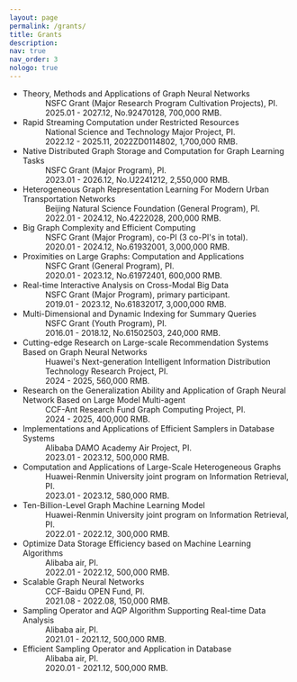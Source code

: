```yaml
---
layout: page
permalink: /grants/
title: Grants
description: 
nav: true
nav_order: 3
nologo: true
---
```


<ul>
    <li>
        <dt>Theory, Methods and Applications of Graph Neural Networks</dt>
        <dd>NSFC Grant (Major Research Program Cultivation Projects), PI.<br>2025.01 - 2027.12, No.92470128, 700,000 RMB.</dd>
    </li>
    <li>
        <dt>Rapid Streaming Computation under Restricted Resources</dt>
        <dd>National Science and Technology Major Project, PI.<br>2022.12 - 2025.11, 2022ZD0114802, 1,700,000 RMB.</dd>
    </li>
    <li>
        <dt>Native Distributed Graph Storage and Computation for Graph Learning Tasks</dt>
        <dd>NSFC Grant (Major Program), PI.<br>2023.01 - 2026.12, No.U2241212, 2,550,000 RMB.</dd>
    </li>
    <li>
        <dt>Heterogeneous Graph Representation Learning For Modern Urban Transportation Networks</dt>
        <dd>Beijing Natural Science Foundation (General Program), PI.<br>2022.01 - 2024.12, No.4222028, 200,000 RMB.</dd>
    </li>
    <li>
        <dt>Big Graph Complexity and Efficient Computing</dt>
        <dd>NSFC Grant (Major Program), co-PI (3 co-PI's in total).<br>2020.01 - 2024.12, No.61932001, 3,000,000 RMB.</dd>
    </li>
    <li>
        <dt>Proximities on Large Graphs: Computation and Applications</dt>
        <dd>NSFC Grant (General Program), PI.<br>2020.01 - 2023.12, No.61972401, 600,000 RMB.</dd>
    </li>
    <li>
        <dt>Real-time Interactive Analysis on Cross-Modal Big Data</dt>
        <dd>NSFC Grant (Major Program), primary participant.<br>2019.01 - 2023.12, No.61832017, 3,000,000 RMB.</dd>
    </li>
    <li>
        <dt>Multi-Dimensional and Dynamic Indexing for Summary Queries</dt>
        <dd>NSFC Grant (Youth Program), PI.<br>2016.01 - 2018.12, No.61502503, 240,000 RMB.</dd>
    </li>
    <li>
        <dt>Cutting-edge Research on Large-scale Recommendation Systems Based on Graph Neural Networks</dt>
        <dd>Huawei's Next-generation Intelligent Information Distribution Technology Research Project, PI.<br>2024 - 2025, 560,000 RMB.</dd>
    </li>
    <li>
        <dt>Research on the Generalization Ability and Application of Graph Neural Network Based on Large Model Multi-agent</dt>
        <dd>CCF-Ant Research Fund Graph Computing Project, PI.<br>2024 - 2025, 400,000 RMB.</dd>
    </li>
    <li>
        <dt>Implementations and Applications of Efficient Samplers in Database Systems</dt>
        <dd>Alibaba DAMO Academy Air Project, PI.<br>2023.01 - 2023.12, 500,000 RMB.</dd>
    </li>
    <li>
        <dt>Computation and Applications of Large-Scale Heterogeneous Graphs</dt>
        <dd>Huawei-Renmin University joint program on Information Retrieval, PI.<br>2023.01 - 2023.12, 580,000 RMB.</dd>
    </li>
    <li>
        <dt>Ten-Billion-Level Graph Machine Learning Model</dt>
        <dd>Huawei-Renmin University joint program on Information Retrieval, PI.<br>2022.01 - 2022.12, 300,000 RMB.</dd>
    </li>
    <li>
        <dt>Optimize Data Storage Efficiency based on Machine Learning Algorithms</dt>
        <dd>Alibaba air, PI.<br>2022.01 - 2022.12, 500,000 RMB.</dd>
    </li>
    <li>
        <dt>Scalable Graph Neural Networks</dt>
        <dd>CCF-Baidu OPEN Fund, PI.<br>2021.08 - 2022.08, 150,000 RMB.</dd>
    </li>
    <li>
        <dt>Sampling Operator and AQP Algorithm Supporting Real-time Data Analysis</dt>
        <dd>Alibaba air, PI.<br>2021.01 - 2021.12, 500,000 RMB.</dd>
    </li>
    <li>
        <dt>Efficient Sampling Operator and Application in Database</dt>
        <dd>Alibaba air, PI.<br>2020.01 - 2021.12, 500,000 RMB.</dd>
    </li>
</ul>
